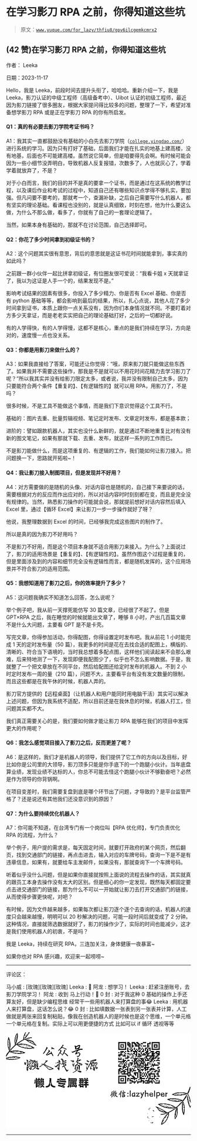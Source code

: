 # 在学习影刀 RPA 之前，你得知道这些坑

> 原文：[`www.yuque.com/for_lazy/thfiu8/gpv6ilcgemkcmrx2`](https://www.yuque.com/for_lazy/thfiu8/gpv6ilcgemkcmrx2)

## (42 赞)在学习影刀 RPA 之前，你得知道这些坑

作者： Leeka

日期：2023-11-17

Hello，我是 Leeka，前段时间去提升头衔了，哈哈哈。重新介绍一下，我是 Leeka，影刀认证的中级工程师（高级备考中）、Uibot 认证的初级工程师，最近因为影刀链接了很多圈友，根据大家提问得比较多的问题，整理了一下，希望对准备想学影刀 RPA 或是正在学影刀 RPA 的你有所启发。

#### Q1：真的有必要去影刀学院考证书吗？

A1：我其实一直都鼓励没有基础的小白先去影刀学院（[`college.yingdao.com/`](https://college.yingdao.com)）进行系统的学习。因为只有打好了基础，后面我们才能在扎实的地基上建高楼，没有地基，后面也不可能建高楼。虽然说它简单，但是咱要得先会啊。有时候可能会因为一些小细节没弄明白，导致机器人反复报错，次数多了，人也就灰心了，学着学着就放弃了，不是？

对于小白而言，我们的目的并不是真的要拿一个证书，而是通过在这系统的教学过程，以及课后作业和考试的过程中，知道自己还有哪些知识点学得不够扎实，要加强。但凡问要不要考的，那就考一个，查漏补缺，之后自己需要写什么机器人，都有坚实的理论基础。看课程也没别的，就是认真细致，时刻在想，他为什么要这么做，为什么不那么做，看多了，你就有了自己的一套理论逻辑了。

当然，如果本身有基础的，那就不在讨论范围，自己选择即可。

#### Q2：你花了多少时间拿到初级证书的？

A2：这个问题其实很有意思，背后的意思就是这证书花时间就能拿到，事实真的如此吗？

之前跟一群小伙伴一起比拼拿初级证，有位圈友很可爱说：“我看卡姐 x 天就拿证了，我以为这证是人手一个的，结果发现不是。”

影响考试结果的因素有很多，你投入了多少精力、你是否有 Excel 基础、你是否有 python 基础等等，都会影响到最后的结果，所以，扎心点说，其他人花了多少时间拿到证书，本质上跟你一点关系没有，因为你们本身情况就不同。不要盯着对方多少天拿证，而是老老实实把自己的理论基础打好，之后的一切都好说。

有的人学得快，有的人学得慢，这都不是核心，重点的是我们持续在学习，方向是对的，速度慢一点也没关系。

#### Q3：你都是用影刀来做什么的？

A3：如果我直接给了答案，可能还让你觉得：“哦，原来影刀就只能做这些东西了。如果我并不需要这些操作，那我是不是就可以不用花时间花精力去学习影刀了呢？”所以我其实并没有给影刀限定太多，或者说，我并没有限制自己太多，因为只要能符合两个条件【重复的】、【有逻辑性的】就可以用 RPA，用影刀了，不是吗？

很多时候，不是工具不能做这个事情，而是我们下意识觉得这个工具不行。

基础的：图片去重、批量剪辑视频、笔记定时发布、文章定时发布，都是基本款；

进阶的：譬如跟款机器人，其实也没什么新鲜的，就是通过不断地重复比对有没有新的图文笔记，如果有那就下载、去重、发布，就这样一系列的工作而已。

不是影刀能做什么，而是这项重复的、有逻辑的工作，我们能如何让影刀接入。把问题换一下，思路就开拓啦~！

#### Q4：我让影刀接入制图项目，但是发现并不好用？

A4：对方需要做的是随机的头像、对话内容也是随机的，自己接下来要说的话，需要根据对方的反应而作出应对的，所以对话内容时时刻刻都在变，而且是完全没有规律的。当然，熟悉影刀操作的可能就会说，那就提前想好对话内容然后填入 Excel 里，通过【循环 Excel】来让影刀一步一步操作就好了呀？

他说，我整理数据到 Excel 的时间，已经够我完成这些图片的制作了。

所以是真的因为影刀不好用吗？

不是影刀不好用，而是这个项目本身就不适合用影刀来接入。为什么？上面说过了，影刀的适用场景是【重复的】、【有逻辑性的】。虽然作图这个过程是重复的，但是里面涉及到的内容和细节完全没有逻辑性而言，都是随机发挥的，这个应用场景并不符合影刀的适用范围。

#### Q5：我想知道用了影刀之后，你的效率提升了多少？

A5：这问题我确实不知道怎么回答，怎么说呢？

举个例子吧，我从前一天撑死能仿写 30 篇文章，已经很了不起了。但是 GPT×RPA 之后，我在睡觉的时候就能出文章了，睡够 8 小时，产出几百篇文章不是什么大问题，主要看 GPT 是不是卡壳。

写完文章，你得参加活动，你得配图，你得设置定时发布吧。我从前花 1 小时能完成 1 天的定时发布量（50 篇），我更多的时间是花在去找合适的配图上，横版的、清晰的、符合当下语境的，当时我总想着多配点图，这样他们阅读起来不会那么艰难，后来特地测了一下，发现即便我配图少了，似乎也不怎么影响数据。于是，我就整了一个把文章放在不同平台，然后给配图还给定时发布的机器人。不到 2 小时定时发布一周的量（210 篇），问题不大，主要看平台有没有发文数量的限制，而且这些都是在我午休的时候，机器人弄的。

影刀官方提供的【远程桌面】（让机器人和用户能同时用电脑干活）其实可以解决上述问题，但因为我系统不适配，所以目前还是在我休息的时候，机器人打工，但问题其实都不大。

我们真正需要关心的是，我们要如何做才能让影刀 RPA 能够在我们的项目中发挥更大的作用呢？

#### Q6：我怎么感觉项目接入了影刀之后，反而更差了呢？

A6：是这样的，我们才是机器人的领导，我们提供了它工作的方向以及目标，好比如你是公司里的大领导，影刀顶多只能是你手底下的一个跑腿小伙计。当年底盘算业绩，发现业绩不达标的人，你总不可能去怪这个跑腿小伙计不够勤奋吧？必然是作为领导的你背锅啊。

在项目变差时，我们需要复盘到底是哪个环节出了问题，才导致的？是平台监管严格了？还是说还有其他我们还没意识到的原因？

#### Q7：为什么要持续优化机器人？

A7：你可能不知道，在台湾专门有一个岗位叫【RPA 优化师】，专门负责优化 RPA 的流程，为什么？

举个例子，用户提的需求是，每天固定时间，就要打开政府的某个网页，然后翻页，找到交通部门的链接，再点击进去，输入对应的车牌号码，查询一下是不是有违章信息，如果有，就要给车主发邮件，如果没有，那就查询下一个车牌号码。

听着似乎没什么问题，但是如果你直接就按照上面说的流程去操作的话，其实就真的跟员工本身去操作没有太大的区别。但是细心的你一定发现，既然每天都固定要点击进交通部门的链接，那为什么不可以一开始就让影刀去打开交通部门的链接，从而使得步骤更快呢，对吧？

有时候，因为文件越来越多，如果每次都让影刀逐个逐个去查询的话，机器人的速度只会越来越慢，明明可以 20 秒解决的问题，可能一段时间后就变成了 2 分钟。这种情况，直接就筛选数据就好了，影刀的操作少了，实际的时间也能减少，这才是我们使用机器人的初衷，不是吗？

我是 Leeka，持续在研究 RPA，三连加关注，身体健康一夜暴富~

如果你也对 RPA 感兴趣，欢迎来一起唠唠~

* * *

评论区：

马小威 : [玫瑰][玫瑰][玫瑰]
Leeka : 👻
阿龙 : 想学习！
Leeka : 赶紧注册账号，去影刀学院学习！
阿龙 : 收到 马上行动！🫡
0 封 : 对于我这种 0 基础的操作上手还算友好，但是缺少编程思维 经常干一些用机器人来打算盘的事😂
Leeka : 用机器人来打算盘，这话怎么说？😂
0 封 : 比如填数据一张表到另一张表并计算，人工做就是两张来回复制粘贴，像我在创造机器人的是时候也是这个思维，一个单元格一个单元格在复制。实际上可以用更便捷的方式 比如可以 if 循环 透视等等

![](img/1c37d505930596d12a88ab23e11aa07a.png)

* * *